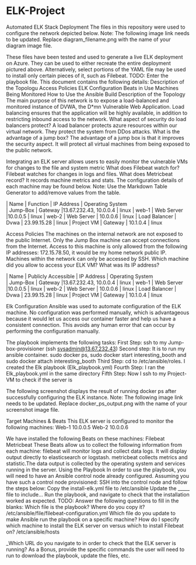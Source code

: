 # ELK-Project
Automated ELK Stack Deployment
The files in this repository were used to configure the network depicted below.
Note: The following image link needs to be updated. Replace diagram_filename.png with the name of your diagram image file.

These files have been tested and used to generate a live ELK deployment on Azure. They can be used to either recreate the entire deployment pictured above. Alternatively, select portions of the YAML file may be used to install only certain pieces of it, such as Filebeat.
TODO: Enter the playbook file.
This document contains the following details:
Description of the Topologu
Access Policies
ELK Configuration
Beats in Use
Machines Being Monitored
How to Use the Ansible Build
Description of the Topology
The main purpose of this network is to expose a load-balanced and monitored instance of DVWA, the D*mn Vulnerable Web Application.
Load balancing ensures that the application will be highly available, in addition to restricting inbound access to the network.
 What aspect of security do load balancers protect? 
A load balancer protects azure resources within our virtual network. They protect the system from DDos attacks. 
What is the advantage of a jump box?
The advantage of a jump box is that it improves the security aspect. It will protect all virtual machines from being exposed to the public network. 

Integrating an ELK server allows users to easily monitor the vulnerable VMs for changes to the file and system metric
 What does Filebeat watch for?
Filebeat watches for changes in logs and files. 
What does Metricbeat record?
It records machine metrics and stats. 
The configuration details of each machine may be found below. Note: Use the Markdown Table Generator to add/remove values from the table.



|     Name        |  Function |  IP Address             | Operating System    
|    Jump-Box     | Gateway     |13.67.232.43, 10.0.0.4 |  linux
|     web-1       | Web Server  |10.0.0.5               |  linux 
|     web-2       | Web Server  | 10.0.0.6              |  linux
|  Load Balancer  | Dvwa        | 23.99.15.28           |  linux
|    Project VM   | Gateway     | 10.1.0.4              |  linux






Access Policies
The machines on the internal network are not exposed to the public Internet.
Only the Jump Box machine can accept connections from the Internet. Access to this machine is only allowed from the following IP addresses:
172.15.78.50, it would be my home network public IP.
Machines within the network can only be accessed by SSH.
Which machine did you allow to access your ELK VM? What was its IP address?

|     Name        |  Publicly Accessible |  IP Address             | Operating System    
| Jump-Box        | Gateway               |13.67.232.43, 10.0.0.4 |  linux
|     web-1       | Web Server            |10.0.0.5               |  linux 
|     web-2       | Web Server            | 10.0.0.6              |  linux
|  Load Balancer  | Dvwa                  | 23.99.15.28           |  linux
|    Project VM   | Gateway               | 10.1.0.4              |  linux



Elk Configuration
Ansible was used to automate configuration of the ELK machine. No configuration was performed manually, which is advantageous because it would let us access our container faster and help us have a consistent connection. This avoids any human error that can occur by performing the configuration manually. 

The playbook implements the following tasks:
First Step: ssh to my Jump-box-provisioner (ssh sysadmin@13.67.232.43)
Second step: It is to run my ansible container. sudo docker ps, sudo docker start interesting_booth and sudo docker attach interesting_booth
             Third Step: cd to /etc/ansible/roles. I created the Elk playbook (Elk_playbook.yml)
             Fourth Step: I ran the Elk_playbook.yml in the same directory
             Fifth Step: Now I ssh to my Project-VM to check if the server is 

The following screenshot displays the result of running docker ps after successfully configuring the ELK instance.
Note: The following image link needs to be updated. Replace docker_ps_output.png with the name of your screenshot image file.

Target Machines & Beats
This ELK server is configured to monitor the following machines:
Web-1 10.0.0.5
Web-2 10.0.0.6

We have installed the following Beats on these machines:
Filebeat
Metricbeat
These Beats allow us to collect the following information from each machine:
filebeat will monitor logs and collect data logs. It will display output directly to elasticsearch or logstash. 
metricbeat collects metrics and statistic.The data output is collected by the operating system and services running in the server.
Using the Playbook
In order to use the playbook, you will need to have an Ansible control node already configured. Assuming you have such a control node provisioned:
SSH into the control node and follow the steps below:
Copy the install-elk.yml  file to /etc/ansible
Update the _____ file to include...
Run the playbook, and navigate to check that the installation worked as expected.
TODO: Answer the following questions to fill in the blanks:
Which file is the playbook? Where do you copy it?
/etc/ansible/file/filebeat-configuration.yml
Which file do you update to make Ansible run the playbook on a specific machine? How do I specify which machine to install the ELK server on versus which to install Filebeat on?
/etc/ansible/hosts


_Which URL do you navigate to in order to check that the ELK server is running?
As a Bonus, provide the specific commands the user will need to run to download the playbook, update the files, etc.
